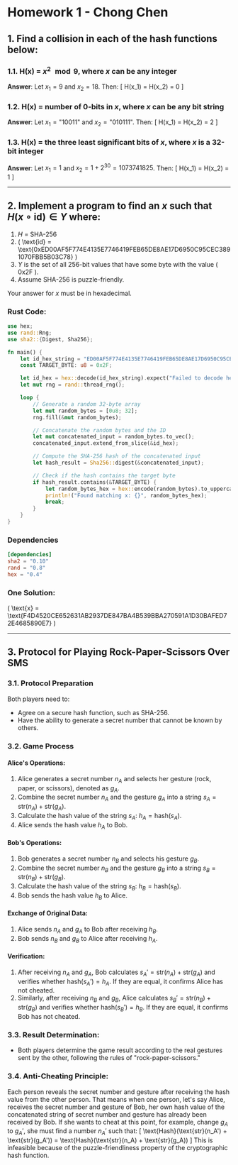 # Homework 1 - Chong Chen

## 1. Find a collision in each of the hash functions below:

### 1.1. H(x) = $x^2 \mod 9$, where $x$ can be any integer

**Answer**:
Let $x_1 = 9$ and $x_2 = 18$. Then:
\[
H(x_1) = H(x_2) = 0
\]

### 1.2. H(x) = number of 0-bits in $x$, where $x$ can be any bit string

**Answer**:
Let $x_1 = \text{"10011"}$ and $x_2 = \text{"010111"}$. Then:
\[
H(x_1) = H(x_2) = 2
\]

### 1.3. H(x) = the three least significant bits of $x$, where $x$ is a 32-bit integer

**Answer**:
Let $x_1 = 1$ and $x_2 = 1 + 2^{30} = 1073741825$. Then:
\[
H(x_1) = H(x_2) = 1
\]

---

## 2. Implement a program to find an $x$ such that $H(x \circ \text{id}) \in Y$ where:

1. $H$ = SHA-256
2. \( \text{id} = \text{0xED00AF5F774E4135E7746419FEB65DE8AE17D6950C95CEC3891070FBB5B03C78} \)
3. $Y$ is the set of all 256-bit values that have some byte with the value \( 0x2F \).
4. Assume SHA-256 is puzzle-friendly.

Your answer for $x$ must be in hexadecimal.

### Rust Code:
```rust
use hex;
use rand::Rng;
use sha2::{Digest, Sha256};

fn main() {
    let id_hex_string = "ED00AF5F774E4135E7746419FEB65DE8AE17D6950C95CEC3891070FBB5B03C78";
    const TARGET_BYTE: u8 = 0x2F;

    let id_hex = hex::decode(id_hex_string).expect("Failed to decode hexadecimal string");
    let mut rng = rand::thread_rng();

    loop {
        // Generate a random 32-byte array
        let mut random_bytes = [0u8; 32];
        rng.fill(&mut random_bytes);

        // Concatenate the random bytes and the ID
        let mut concatenated_input = random_bytes.to_vec();
        concatenated_input.extend_from_slice(&id_hex);

        // Compute the SHA-256 hash of the concatenated input
        let hash_result = Sha256::digest(&concatenated_input);

        // Check if the hash contains the target byte
        if hash_result.contains(&TARGET_BYTE) {
            let random_bytes_hex = hex::encode(random_bytes).to_uppercase();
            println!("Found matching x: {}", random_bytes_hex);
            break;
        }
    }
}
```

### Dependencies
   ```toml
   [dependencies]
   sha2 = "0.10"
   rand = "0.8"
   hex = "0.4"
   ```

### One Solution:
\( \text{x} = \text{F4D4520CE652631AB2937DE847BA4B539BBA270591A1D30BAFED72E4685890E7} \)

---

## 3. Protocol for Playing Rock-Paper-Scissors Over SMS

### 3.1. Protocol Preparation
Both players need to:
- Agree on a secure hash function, such as SHA-256.
- Have the ability to generate a secret number that cannot be known by others.

### 3.2. Game Process

#### Alice's Operations:
1. Alice generates a secret number $n_A$ and selects her gesture (rock, paper, or scissors), denoted as $g_A$.
2. Combine the secret number $n_A$ and the gesture $g_A$ into a string $s_A = \text{str}(n_A) + \text{str}(g_A)$.
3. Calculate the hash value of the string $s_A$: $h_A = \text{hash}(s_A)$.
4. Alice sends the hash value $h_A$ to Bob.

#### Bob's Operations:
1. Bob generates a secret number $n_B$ and selects his gesture $g_B$.
2. Combine the secret number $n_B$ and the gesture $g_B$ into a string $s_B = \text{str}(n_B) + \text{str}(g_B)$.
3. Calculate the hash value of the string $s_B$: $h_B = \text{hash}(s_B)$.
4. Bob sends the hash value $h_B$ to Alice.

#### Exchange of Original Data:
1. Alice sends $n_A$ and $g_A$ to Bob after receiving $h_B$.
2. Bob sends $n_B$ and $g_B$ to Alice after receiving $h_A$.

#### Verification:
1. After receiving $n_A$ and $g_A$, Bob calculates $s_A' = \text{str}(n_A) + \text{str}(g_A)$ and verifies whether $\text{hash}(s_A') = h_A$. If they are equal, it confirms Alice has not cheated.
2. Similarly, after receiving $n_B$ and $g_B$, Alice calculates $s_B' = \text{str}(n_B) + \text{str}(g_B)$ and verifies whether $\text{hash}(s_B') = h_B$. If they are equal, it confirms Bob has not cheated.

### 3.3. Result Determination:
- Both players determine the game result according to the real gestures sent by the other, following the rules of "rock-paper-scissors."

### 3.4. Anti-Cheating Principle:
Each person reveals the secret number and gesture after receiving the hash value from the other person. That means when one person, let's say Alice, receives the secret number and gesture of Bob, her own hash value of the concatenated string of secret number and gesture has already been received by Bob. If she wants to cheat at this point, for example, change $g_A$ to $g_A'$, she must find a number $n_A'$ such that:
\[
\text{Hash}(\text{str}(n_A') + \text{str}(g_A')) = \text{Hash}(\text{str}(n_A) + \text{str}(g_A))
\]
This is infeasible because of the puzzle-friendliness property of the cryptographic hash function.
